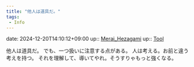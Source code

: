 ```yaml
---
title: "他人は道具だ。"
tags:
 - Info
---
```


date: 2024-12-20T14:10:12+09:00
up:: [Merai_Hezagami](Bar/Novel/Nacaria/Merai_Hezagami.md)
up:: [Tool](../Bar/Novel/Topics/Tool.md)

他人は道具だ。
でも、一つ扱いに注意する点がある。
人は考える。お前と違う考えを持つ。
それを理解して、導いてやれ。そうすりゃもっと強くなる。